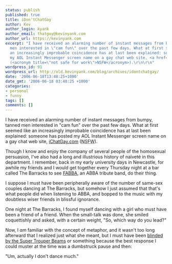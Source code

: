 ```yaml
---
status: publish
published: true
title: iDon'tChatGay
author: Kev
author_login: kyank
author_email: thatguy@kevinyank.com
author_url: https://kevinyank.com
excerpt: "I have received an alarming number of instant messages from bumpy, tanned
  men interested in \"cam fun\" over the past few days. What at first seemed like
  an increasingly improbable coincidence has at last been explained: someone has posted
  my AOL Instant Messenger screen name on a gay chat web site, <a href=\"http://www.ichatgay.com/\">iChatGay.com</a>
  (<acronym title=\"not safe for work\">NSFW</acronym>).\r\n\r\n"
wordpress_id: 91
wordpress_url: http://old.kevinyank.com/blog/archives/idontchatgay/
date: '2006-06-18T13:48:25+1000'
date_gmt: '2006-06-18 03:48:25 +1000'
categories:
- personal
- funny
tags: []
comments: []
---
```

<p>I have received an alarming number of instant messages from bumpy, tanned men interested in "cam fun" over the past few days. What at first seemed like an increasingly improbable coincidence has at last been explained: someone has posted my AOL Instant Messenger screen name on a gay chat web site, <a href="http://www.ichatgay.com/">iChatGay.com</a> (<acronym title="not safe for work">NSFW</acronym>).</p>
<p><a id="more"></a><a id="more-91"></a>Though I know and enjoy the company of several people of the homosexual persuasion, I've also had a long and illustrious history of naïveté in this department. I remember, back in my early university days in Newcastle, for awhile my friends and I would get together every Thursday night at a bar called The Barracks to see <a href="http://www.newcastlemusic.net/artists.php?ID=145">FABBA</a>, an ABBA tribute band, do their thing.</p>
<p>I suppose I must have been peripherally aware of the number of same-sex couples dancing at The Barracks, but somehow I just assumed that that's what people did when listening to ABBA, and bopped to the music with my doubtless wiser friends in blissful ignorance.</p>
<p>One night at The Barracks, I found myself dancing with a girl who must have been a friend of a friend. When the small-talk was done, she smiled coquettishly and asked, with a certain weight, "So, which way do you lead?"</p>
<p>Now, I <em>am</em> familiar with the concept of metaphor, and it wasn't too long afterward that I realized just what she meant, but I must have been <a href="http://www.lyricsfreak.com/a/abba/super+trouper_20002993.html">blinded by the Super Trouper Beams</a> or something because the best response I could muster at the time was a dumbstruck pause and then:</p>
<p>"Um, actually I don't dance much."</p>
